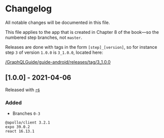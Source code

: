 # Changelog
All notable changes will be documented in this file.

This file applies to the app that is created in Chapter 8 of the book—so the numbered step branches, not `master`.

Releases are done with tags in the form `[step]_[version]`, so for instance step `3` of version `1.0.0` is `3_1.0.0`, located here: 

[/GraphQLGuide/guide-android/releases/tag/3_1.0.0](https://github.com/GraphQLGuide/guide-android/releases/tag/3_1.0.0)

<!-- ## [Unreleased]
### Added
### Removed
### Changed
### Fixed -->

## [1.0.0] - 2021-04-06
Released with [`r6`](https://github.com/GraphQLGuide/book/releases/tag/r6)

### Added
- Branches `0-3`

```
@apollo/client 3.2.1
expo 39.0.2
react 16.13.1
```
